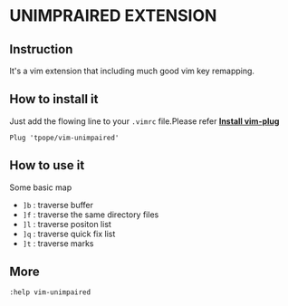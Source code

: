 # UNIMPRAIRED EXTENSION 

## Instruction 

It's a vim extension that including much good vim key remapping.

## How to install it

Just add the flowing line to your `.vimrc` file.Please refer [**Install vim-plug**](./install_vim_extension.md)

```vim
Plug 'tpope/vim-unimpaired'
```

## How to use it

Some basic map 

- `]b` : traverse buffer 
- `]f` : traverse the same directory files 
- `]l` : traverse positon list 
- `]q` : traverse quick fix list 
- `]t` : traverse marks 

## More 
`:help vim-unimpaired`



